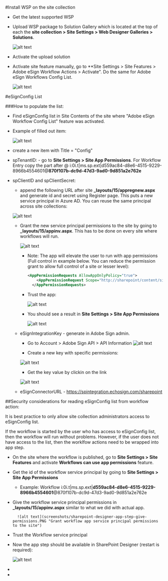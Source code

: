 #Install WSP on the site collection

- Get the latest supported WSP

- Upload WSP package to Solution Gallery which is located at the top of each the **site collection > Site Settings > Web Designer Galleries > Solutions**.  
    
	![alt text](screenshots/office-365-solution-gallery.PNG "Upload WSP to Solutions Gallery")

- Activate the upload solution

- Activate site feature manually, go to **Site Settings > Site Features > Adobe eSign Workflow Actions > Activate".  Do the same for Adobe eSign Workflows Config List.

    ![alt text](screenshots/office-365-feature-activate.PNG "Activate Site Feature")
    
  
#eSignConfig List

###How to populate the list:

  - Find eSignConfig list in Site Contents of the site where "Adobe eSign Workflow Config List" feature was activated.

  - Example of filled out item:
  
	![alt text](screenshots/office-365-eSign-config-list-item.png "eSign Config Item")
  
  - create a new item with Title = "Config"
  
  - spTenantID: - go to **Site Settings > Site App Permissions**.   For Workflow Entry copy the part after @    i:0i.t|ms.sp.ext|d559ac84-d8e6-4515-9229-8966b4554601@**870f107b-dc9d-47d3-9ad0-9d851a2e762e**    
  
  - spClientID and spClientSecret:
    - append the following URL after site **_layouts/15/appregnew.aspx** and generate id and secret using Register page.   This puts a new service principal in Azure AD.  You can reuse the same principal across site collections:
	
    ![alt text](screenshots/office-365-app-register.PNG "Register service principal for the app")
    
    - Grant the new service principal permissions to the site by going to **_layouts/15/appinv.aspx**.  This has to be done on every site where workflows will run.
	
      ![alt text](screenshots/office-365-app-grant-permissions.PNG "Grant app service principal permissions to the site")
      - Note: The app will elevate the user to run with app permissions (Full control in example below.   You can reduce the permission grant to allow full control of a site or lesser level):
      
        ```XML	   
      	<AppPermissionRequests AllowAppOnlyPolicy="true">
            <AppPermissionRequest Scope="http://sharepoint/content/sitecollection" Right="FullControl" />
          </AppPermissionRequests>
        ```
      - Trust the app:
	  
         ![alt text](screenshots/office-365-app-grant-permissions-trust.PNG "Trust the app")
      - You should see a result in **Site Settings > Site App Permissions**
	  
        ![alt text](screenshots/office-365-app-grant-permissions-result.PNG "Result of app principal permission grant")
		
    
	- eSignIntegrationKey - generate in Adobe Sign admin.
	
		- Go to Account > Adobe Sign API > API Information
         ![alt text](screenshots/adobe-sign-api-integration-key.png "API Information")
		 
		- Create a new key with specific permissions:
		
		 ![alt text](screenshots/adobe-sign-api-integration-key-permissions.png "Integration key permissions")
		
		- Get the key value by clickin on the link
		
		![alt text](screenshots/adobe-sign-api-integration-key-value.png "Integration key value")
		
	- eSignConnectorURL  -  https://spintegration.echosign.com/sharepoint
    
    
##Security considerations for reading eSignConfig list from workflow action:

It is best practice to only allow site collection administrators access to eSignConfig list.

If the workflow is started by the user who has access to eSignConfig list, then the workflow will run without problems.   However, if the user does not have access to the list, then the worklfow actions need to be wrapped into app step.

- On the site where the workflow is published, go to **Site Settings > Site Features** and activate **Workflows can use app permissions** feature.

- Get the id of the workflow service principal by going to **Site Settings > Site App Permissions**
 
	- Example: Workflow	i:0i.t|ms.sp.ext|**d559ac84-d8e6-4515-9229-8966b4554601**@870f107b-dc9d-47d3-9ad0-9d851a2e762e
	
- Give the workflow service principal permissions in **_layouts/15/appinv.aspx** similar to what we did with actual app.

      	![alt text](screenshots/sharepoint-designer-app-step-give-permissions.PNG "Grant workflow app service principal permissions to the site")

- Trust the Workflow service principal

- Now the app step should be available in SharePoint Designer (restart is required):

	![alt text](screenshots/sharepoint-designer-app-step-workflow.PNG "Send Agreement wrapped in App Step in Designer")
 

- 



      


  
  - 
  
    
